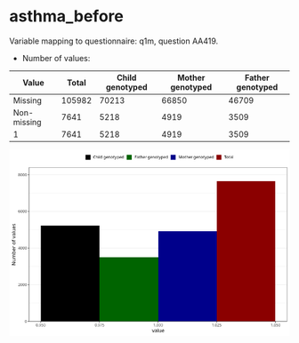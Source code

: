 # asthma_before
Variable mapping to questionnaire: q1m, question AA419.
- Number of values:

| Value | Total | Child genotyped | Mother genotyped | Father genotyped |
| ----- | ----- | --------------- | ---------------- | ---------------- |
| Missing | 105982 | 70213 | 66850 | 46709 |
| Non-missing | 7641 | 5218 | 4919 | 3509 |
| 1 | 7641 | 5218 | 4919 | 3509 |



![](asthma_before_n.png)



